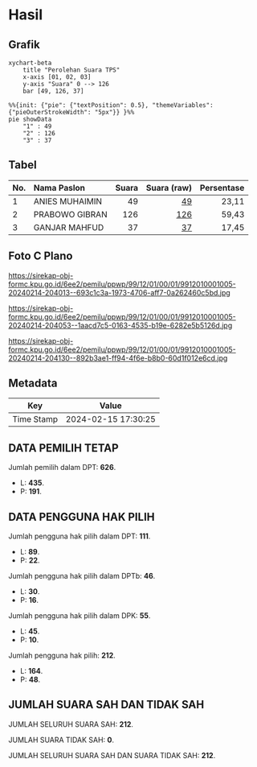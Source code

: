 # Hasil

## Grafik

```mermaid
xychart-beta
    title "Perolehan Suara TPS"
    x-axis [01, 02, 03]
    y-axis "Suara" 0 --> 126
    bar [49, 126, 37]
```

```mermaid
%%{init: {"pie": {"textPosition": 0.5}, "themeVariables": {"pieOuterStrokeWidth": "5px"}} }%%
pie showData
    "1" : 49
    "2" : 126
    "3" : 37
```

## Tabel

| No. | Nama Paslon    | Suara | Suara (raw) | Persentase |
|:--- |:-------------- | -----:| -----------:| ----------:|
| 1   | ANIES MUHAIMIN | 49    | [49][p-1]   | 23,11      |
| 2   | PRABOWO GIBRAN | 126   | [126][p-2]  | 59,43      |
| 3   | GANJAR MAHFUD  | 37    | [37][p-3]   | 17,45      |


[p-1]: https://github.com/gigit-pemilu/pemilu-2024-99-luar-negeri/blob/main/pilpres/hitung-suara/sub/99-luar-negeri/sub/12-bandar-seri-begawan-brunei-darussalam/sub/01-bandar-seri-begawan-brunei-darussalam/sub/0001-bandar-seri-begawan-brunei-darussalam/sub/005-tps-004/sub/paslon-1.txt
[p-2]: https://github.com/gigit-pemilu/pemilu-2024-99-luar-negeri/blob/main/pilpres/hitung-suara/sub/99-luar-negeri/sub/12-bandar-seri-begawan-brunei-darussalam/sub/01-bandar-seri-begawan-brunei-darussalam/sub/0001-bandar-seri-begawan-brunei-darussalam/sub/005-tps-004/sub/paslon-2.txt
[p-3]: https://github.com/gigit-pemilu/pemilu-2024-99-luar-negeri/blob/main/pilpres/hitung-suara/sub/99-luar-negeri/sub/12-bandar-seri-begawan-brunei-darussalam/sub/01-bandar-seri-begawan-brunei-darussalam/sub/0001-bandar-seri-begawan-brunei-darussalam/sub/005-tps-004/sub/paslon-3.txt

## Foto C Plano

https://sirekap-obj-formc.kpu.go.id/6ee2/pemilu/ppwp/99/12/01/00/01/9912010001005-20240214-204013--693c1c3a-1973-4706-aff7-0a262460c5bd.jpg

https://sirekap-obj-formc.kpu.go.id/6ee2/pemilu/ppwp/99/12/01/00/01/9912010001005-20240214-204053--1aacd7c5-0163-4535-b19e-6282e5b5126d.jpg

https://sirekap-obj-formc.kpu.go.id/6ee2/pemilu/ppwp/99/12/01/00/01/9912010001005-20240214-204130--892b3ae1-ff94-4f6e-b8b0-60d1f012e6cd.jpg


## Metadata

| Key        | Value               |
| ---------- | ------------------- |
| Time Stamp | 2024-02-15 17:30:25 |


## DATA PEMILIH TETAP

Jumlah pemilih dalam DPT: **626**.
 * L: **435**.
 * P: **191**.

## DATA PENGGUNA HAK PILIH

Jumlah pengguna hak pilih dalam DPT: **111**.
 * L: **89**.
 * P: **22**.

Jumlah pengguna hak pilih dalam DPTb: **46**.
 * L: **30**.
 * P: **16**.

Jumlah pengguna hak pilih dalam DPK: **55**.
 * L: **45**.
 * P: **10**.

Jumlah pengguna hak pilih: **212**.
 * L: **164**.
 * P: **48**.

## JUMLAH SUARA SAH DAN TIDAK SAH

JUMLAH SELURUH SUARA SAH: **212**.

JUMLAH SUARA TIDAK SAH: **0**.

JUMLAH SELURUH SUARA SAH DAN SUARA TIDAK SAH: **212**.



